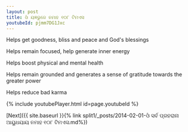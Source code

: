 ```yaml
---
layout: post
title: ଓଁ ୟଜ୍ଞଭୁଜେ ନମାହ ୧୦୮ ଟିମଏସ
youtubeId: pjmm7DG1Jxc
---
```

 
 
Helps get goodness, bliss and peace and God's blessings
 
Helps remain focused, help generate inner energy 
 
Helps boost physical and mental health 
 
Helps remain grounded and generates a sense of gratitude towards the greater power 
 
Helps reduce bad karma
 
 
 
 


{% include youtubePlayer.html id=page.youtubeId %}
 
[Next]({{ site.baseurl }}{% link  split1/_posts/2014-02-01-ଓଁ ସର୍ବ ପ୍ରହରାନା ଆୟୁଧୟାୟ ନମାହ ୧୦୮ ଟିମଏସ.md%})
 
